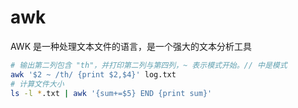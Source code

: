 # awk

AWK 是一种处理文本文件的语言，是一个强大的文本分析工具

```bash
# 输出第二列包含 "th"，并打印第二列与第四列，~ 表示模式开始。// 中是模式
awk '$2 ~ /th/ {print $2,$4}' log.txt
# 计算文件大小
ls -l *.txt | awk '{sum+=$5} END {print sum}'
```
